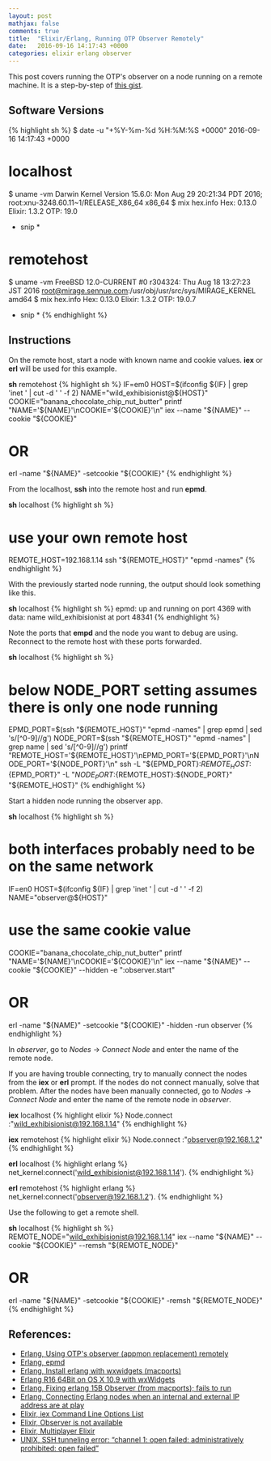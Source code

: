 ```yaml
---
layout: post
mathjax: false
comments: true
title:  "Elixir/Erlang, Running OTP Observer Remotely"
date:   2016-09-16 14:17:43 +0000
categories: elixir erlang observer
---
```

This post covers running the OTP's observer on a node running on a remote machine.
It is a step-by-step of [this gist][observer-remote].

## Software Versions

{% highlight sh %}
$ date -u "+%Y-%m-%d %H:%M:%S +0000"
2016-09-16 14:17:43 +0000

# localhost
$ uname -vm
Darwin Kernel Version 15.6.0: Mon Aug 29 20:21:34 PDT 2016; root:xnu-3248.60.11~1/RELEASE_X86_64 x86_64
$ mix hex.info
Hex:    0.13.0
Elixir: 1.3.2
OTP:    19.0
* snip *

# remotehost
$ uname -vm
FreeBSD 12.0-CURRENT #0 r304324: Thu Aug 18 13:27:23 JST 2016     root@mirage.sennue.com:/usr/obj/usr/src/sys/MIRAGE_KERNEL  amd64
$ mix hex.info
Hex:    0.13.0
Elixir: 1.3.2
OTP:    19.0.7
* snip *
{% endhighlight %}

## Instructions

On the remote host, start a node with known name and cookie values.
**iex** or **erl** will be used for this example.

**sh** remotehost
{% highlight sh %}
IF=em0
HOST=$(ifconfig ${IF} | grep 'inet ' | cut -d ' ' -f 2)
NAME="wild_exhibisionist@${HOST}"
COOKIE="banana_chocolate_chip_nut_butter"
printf "NAME='${NAME}'\nCOOKIE='${COOKIE}'\n"
iex --name "${NAME}" --cookie "${COOKIE}"
# OR
erl -name "${NAME}" -setcookie "${COOKIE}"
{% endhighlight %}

From the localhost, **ssh** into the remote host and run **epmd**.

**sh** localhost
{% highlight sh %}
# use your own remote host
REMOTE_HOST=192.168.1.14
ssh "${REMOTE_HOST}" "epmd -names"
{% endhighlight %}

With the previously started node running, the output should look something like this.

**sh** localhost
{% highlight sh %}
epmd: up and running on port 4369 with data:
name wild_exhibisionist at port 48341
{% endhighlight %}

Note the ports that **empd** and the node you want to debug are using.
Reconnect to the remote host with these ports forwarded.

**sh** localhost
{% highlight sh %}
# below NODE_PORT setting assumes there is only one node running
EPMD_PORT=$(ssh "${REMOTE_HOST}" "epmd -names" | grep epmd | sed 's/[^0-9]//g')
NODE_PORT=$(ssh "${REMOTE_HOST}" "epmd -names" | grep name | sed 's/[^0-9]//g')
printf "REMOTE_HOST='${REMOTE_HOST}'\nEPMD_PORT='${EPMD_PORT}'\nNODE_PORT='${NODE_PORT}'\n"
ssh -L "${EPMD_PORT}:${REMOTE_HOST}:${EPMD_PORT}" -L "${NODE_PORT}:${REMOTE_HOST}:${NODE_PORT}" "${REMOTE_HOST}"
{% endhighlight %}

Start a hidden node running the observer app.

**sh** localhost
{% highlight sh %}
# both interfaces probably need to be on the same network
IF=en0
HOST=$(ifconfig ${IF} | grep 'inet ' | cut -d ' ' -f 2)
NAME="observer@${HOST}"
# use the same cookie value
COOKIE="banana_chocolate_chip_nut_butter"
printf "NAME='${NAME}'\nCOOKIE='${COOKIE}'\n"
iex --name "${NAME}" --cookie "${COOKIE}" --hidden -e ":observer.start"
# OR
erl -name "${NAME}" -setcookie "${COOKIE}" -hidden -run observer
{% endhighlight %}

In *observer*, go to *Nodes* -> *Connect Node* and enter the name of the remote node.

If you are having trouble connecting, try to manually connect
the nodes from the **iex** or **erl** prompt.
If the nodes do not connect manually, solve that problem.
After the nodes have been manually connected, go to *Nodes* -> *Connect Node* and
enter the name of the remote node in *observer*.

**iex** localhost
{% highlight elixir %}
Node.connect :"wild_exhibisionist@192.168.1.14"
{% endhighlight %}

**iex** remotehost
{% highlight elixir %}
Node.connect :"observer@192.168.1.2"
{% endhighlight %}

**erl** localhost
{% highlight erlang %}
net_kernel:connect('wild_exhibisionist@192.168.1.14').
{% endhighlight %}

**erl** remotehost
{% highlight erlang %}
net_kernel:connect('observer@192.168.1.2').
{% endhighlight %}

Use the following to get a remote shell.

**sh** localhost
{% highlight sh %}
REMOTE_NODE="wild_exhibisionist@192.168.1.14"
iex --name "${NAME}" --cookie "${COOKIE}" --remsh "${REMOTE_NODE}"
# OR
erl -name "${NAME}" -setcookie "${COOKIE}" -remsh "${REMOTE_NODE}"
{% endhighlight %}

## References:

- [Erlang, Using OTP's observer (appmon replacement) remotely][observer-remote]
- [Erlang, epmd][erlang-epmd]
- [Erlang, Install erlang with wxwidgets (macports)][observer-macports]
- [Erlang R16 64Bit on OS X 10.9 with wxWidgets][erlang-wxwidget]
- [Erlang, Fixing erlang 15B Observer (from macports); fails to run][erlang-15b-observer]
- [Erlang, Connecting Erlang nodes when an internal and external IP address are at play][erlang-connect]
- [Elixir, iex Command Line Options List][elixir-iex-arg]
- [Elixir, Observer is not available][elixir-no-observer]
- [Elixir, Multiplayer Elixir][elixir-multiplayer]
- [UNIX, SSH tunneling error: “channel 1: open failed: administratively prohibited: open failed”][unix-ssh-fail]

[observer-remote]: https://gist.github.com/pnc/9e957e17d4f9c6c81294
[erlang-epmd]: http://erlang.org/doc/man/epmd.html
[observer-macports]: http://jjw.in/server/install-erlang-with-wxwidgets-macports
[erlang-wxwidget]: http://smyck.net/2014/02/28/erlang-r16-64bit-on-os-x-10-9-with-wxwidgets/
[erlang-15b-observer]: http://ebanshi.cc/questions/1453208/fixing-erlang-15b-observer-from-macports-fails-to-run
[elixir-iex-arg]: https://github.com/elixir-lang/elixir/blob/master/bin/iex
[elixir-no-observer]: http://stackoverflow.com/questions/32449234/observer-is-not-available-elixir
[elixir-multiplayer]: https://sgeos.github.io/elixir/erlang/2016/01/09/multiplayer-elixir.html
[erlang-connect]: http://stackoverflow.com/questions/26474591/connecting-erlang-nodes-when-an-internal-and-external-ip-address-are-at-play
[unix-ssh-fail]: http://unix.stackexchange.com/questions/14160/ssh-tunneling-error-channel-1-open-failed-administratively-prohibited-open

